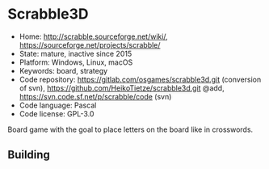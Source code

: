 # Scrabble3D

- Home: http://scrabble.sourceforge.net/wiki/, https://sourceforge.net/projects/scrabble/
- State: mature, inactive since 2015
- Platform: Windows, Linux, macOS
- Keywords: board, strategy
- Code repository: https://gitlab.com/osgames/scrabble3d.git (conversion of svn), https://github.com/HeikoTietze/scrabble3d.git @add, https://svn.code.sf.net/p/scrabble/code (svn)
- Code language: Pascal
- Code license: GPL-3.0

Board game with the goal to place letters on the board like in crosswords.

## Building
